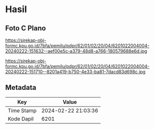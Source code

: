 # Hasil

## Foto C Plano

https://sirekap-obj-formc.kpu.go.id/7bfa/pemilu/pdpr/62/01/02/20/04/6201022004004-20240222-151632--aef00e5c-a379-48d8-a766-180579688e6d.jpg

https://sirekap-obj-formc.kpu.go.id/7bfa/pemilu/pdpr/62/01/02/20/04/6201022004004-20240222-151710--8201a419-b750-4e33-ba81-7dacd83d698c.jpg


## Metadata

| Key        | Value               |
| ---------- | ------------------- |
| Time Stamp | 2024-02-22 21:03:36 |
| Kode Dapil | 6201                |



